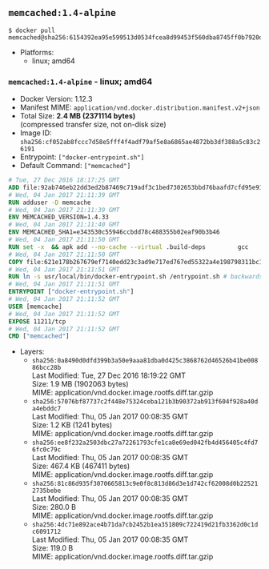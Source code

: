 ## `memcached:1.4-alpine`

```console
$ docker pull memcached@sha256:6154392ea95e599513d0534fcea8d99453f560dba8745ff0b7920d30146df45a
```

-	Platforms:
	-	linux; amd64

### `memcached:1.4-alpine` - linux; amd64

-	Docker Version: 1.12.3
-	Manifest MIME: `application/vnd.docker.distribution.manifest.v2+json`
-	Total Size: **2.4 MB (2371114 bytes)**  
	(compressed transfer size, not on-disk size)
-	Image ID: `sha256:cf052ab8fccc7d58e5fff4f4adf79af5e8a6865ae4872bb3df388a5c83c26191`
-	Entrypoint: `["docker-entrypoint.sh"]`
-	Default Command: `["memcached"]`

```dockerfile
# Tue, 27 Dec 2016 18:17:25 GMT
ADD file:92ab746eb22dd3ed2b87469c719adf3c1bed7302653bbd76baafd7cfd95e911e in / 
# Wed, 04 Jan 2017 21:11:39 GMT
RUN adduser -D memcache
# Wed, 04 Jan 2017 21:11:39 GMT
ENV MEMCACHED_VERSION=1.4.33
# Wed, 04 Jan 2017 21:11:40 GMT
ENV MEMCACHED_SHA1=e343530c55946ccbdd78c488355b02eaf90b3b46
# Wed, 04 Jan 2017 21:11:50 GMT
RUN set -x 	&& apk add --no-cache --virtual .build-deps 		gcc 		libc-dev 		libevent-dev 		linux-headers 		make 		perl 		tar 	&& wget -O memcached.tar.gz "http://memcached.org/files/memcached-$MEMCACHED_VERSION.tar.gz" 	&& echo "$MEMCACHED_SHA1  memcached.tar.gz" | sha1sum -c - 	&& mkdir -p /usr/src/memcached 	&& tar -xzf memcached.tar.gz -C /usr/src/memcached --strip-components=1 	&& rm memcached.tar.gz 	&& cd /usr/src/memcached 	&& ./configure 	&& make -j$(getconf _NPROCESSORS_ONLN) 	&& make install 	&& cd / && rm -rf /usr/src/memcached 	&& runDeps="$( 		scanelf --needed --nobanner --recursive /usr/local 			| awk '{ gsub(/,/, "\nso:", $2); print "so:" $2 }' 			| sort -u 			| xargs -r apk info --installed 			| sort -u 	)" 	&& apk add --virtual .memcached-rundeps $runDeps 	&& apk del .build-deps
# Wed, 04 Jan 2017 21:11:50 GMT
COPY file:621e178b267679ef7140edd23c3ad9e717ed767ed55322a4e198798311bc1d36 in /usr/local/bin/ 
# Wed, 04 Jan 2017 21:11:51 GMT
RUN ln -s usr/local/bin/docker-entrypoint.sh /entrypoint.sh # backwards compat
# Wed, 04 Jan 2017 21:11:51 GMT
ENTRYPOINT ["docker-entrypoint.sh"]
# Wed, 04 Jan 2017 21:11:52 GMT
USER [memcache]
# Wed, 04 Jan 2017 21:11:52 GMT
EXPOSE 11211/tcp
# Wed, 04 Jan 2017 21:11:52 GMT
CMD ["memcached"]
```

-	Layers:
	-	`sha256:0a8490d0dfd399b3a50e9aaa81dba0d425c3868762d46526b41be00886bcc28b`  
		Last Modified: Tue, 27 Dec 2016 18:19:22 GMT  
		Size: 1.9 MB (1902063 bytes)  
		MIME: application/vnd.docker.image.rootfs.diff.tar.gzip
	-	`sha256:57076bf87737c2f448e75324ceba121b3b90372ab913f604f928a40da4ebddc7`  
		Last Modified: Thu, 05 Jan 2017 00:08:35 GMT  
		Size: 1.2 KB (1241 bytes)  
		MIME: application/vnd.docker.image.rootfs.diff.tar.gzip
	-	`sha256:ee8f232a2503dbc27a72261793cfe1ca8e69ed042fb4d456405c4fd76fc0c79c`  
		Last Modified: Thu, 05 Jan 2017 00:08:35 GMT  
		Size: 467.4 KB (467411 bytes)  
		MIME: application/vnd.docker.image.rootfs.diff.tar.gzip
	-	`sha256:81c86d935f3070665813c9e0f8c813d86d3e1d742cf62008d0b225212735bebe`  
		Last Modified: Thu, 05 Jan 2017 00:08:35 GMT  
		Size: 280.0 B  
		MIME: application/vnd.docker.image.rootfs.diff.tar.gzip
	-	`sha256:4dc71e892ace4b71da7cb2452b1ea351809c722419d21fb3362d0c1dc6091712`  
		Last Modified: Thu, 05 Jan 2017 00:08:35 GMT  
		Size: 119.0 B  
		MIME: application/vnd.docker.image.rootfs.diff.tar.gzip
